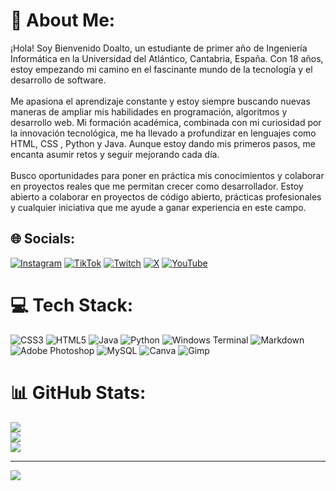 # 💫 About Me:
¡Hola! Soy Bienvenido Doalto, un estudiante de primer año de Ingeniería Informática en la Universidad del Atlántico, Cantabria, España. Con 18 años, estoy empezando mi camino en el fascinante mundo de la tecnología y el desarrollo de software.<br><br>Me apasiona el aprendizaje constante y estoy siempre buscando nuevas maneras de ampliar mis habilidades en programación, algoritmos y desarrollo web. Mi formación académica, combinada con mi curiosidad por la innovación tecnológica, me ha llevado a profundizar en lenguajes como HTML, CSS , Python y Java. Aunque estoy dando mis primeros pasos, me encanta asumir retos y seguir mejorando cada día.<br><br>Busco oportunidades para poner en práctica mis conocimientos y colaborar en proyectos reales que me permitan crecer como desarrollador. Estoy abierto a colaborar en proyectos de código abierto, prácticas profesionales y cualquier iniciativa que me ayude a ganar experiencia en este campo.


## 🌐 Socials:
[![Instagram](https://img.shields.io/badge/Instagram-%23E4405F.svg?logo=Instagram&logoColor=white)](https://instagram.com/bienvedc.3) [![TikTok](https://img.shields.io/badge/TikTok-%23000000.svg?logo=TikTok&logoColor=white)](https://tiktok.com/@bienvee3) [![Twitch](https://img.shields.io/badge/Twitch-%239146FF.svg?logo=Twitch&logoColor=white)](https://twitch.tv/Bienvee3) [![X](https://img.shields.io/badge/X-black.svg?logo=X&logoColor=white)](https://x.com/Bienvee3) [![YouTube](https://img.shields.io/badge/YouTube-%23FF0000.svg?logo=YouTube&logoColor=white)](https://youtube.com/@bienvee394) 

# 💻 Tech Stack:
![CSS3](https://img.shields.io/badge/css3-%231572B6.svg?style=for-the-badge&logo=css3&logoColor=white) ![HTML5](https://img.shields.io/badge/html5-%23E34F26.svg?style=for-the-badge&logo=html5&logoColor=white) ![Java](https://img.shields.io/badge/java-%23ED8B00.svg?style=for-the-badge&logo=openjdk&logoColor=white) ![Python](https://img.shields.io/badge/python-3670A0?style=for-the-badge&logo=python&logoColor=ffdd54) ![Windows Terminal](https://img.shields.io/badge/Windows%20Terminal-%234D4D4D.svg?style=for-the-badge&logo=windows-terminal&logoColor=white) ![Markdown](https://img.shields.io/badge/markdown-%23000000.svg?style=for-the-badge&logo=markdown&logoColor=white) ![Adobe Photoshop](https://img.shields.io/badge/adobe%20photoshop-%2331A8FF.svg?style=for-the-badge&logo=adobe%20photoshop&logoColor=white) ![MySQL](https://img.shields.io/badge/mysql-4479A1.svg?style=for-the-badge&logo=mysql&logoColor=white) ![Canva](https://img.shields.io/badge/Canva-%2300C4CC.svg?style=for-the-badge&logo=Canva&logoColor=white) ![Gimp](https://img.shields.io/badge/Gimp-657D8B?style=for-the-badge&logo=gimp&logoColor=FFFFFF)
# 📊 GitHub Stats:
![](https://github-readme-stats.vercel.app/api?username=Bienvee3&theme=shadow_red&hide_border=false&include_all_commits=false&count_private=false)<br/>
![](https://github-readme-streak-stats.herokuapp.com/?user=Bienvee3&theme=shadow_red&hide_border=false)<br/>
![](https://github-readme-stats.vercel.app/api/top-langs/?username=Bienvee3&theme=shadow_red&hide_border=false&include_all_commits=false&count_private=false&layout=compact)

---
[![](https://visitcount.itsvg.in/api?id=Bienvee3&icon=7&color=4)](https://visitcount.itsvg.in)

<!-- Proudly created with GPRM ( https://gprm.itsvg.in ) -->
